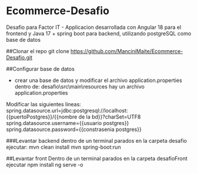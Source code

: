 # Ecommerce-Desafio
Desafio para Factor IT - Applicacion desarrollada con Angular 18 para el frontend y Java 17 + spring boot para backend, utilizando postgreSQL como base de datos


##Clonar el repo
git clone https://github.com/ManciniMaite/Ecommerce-Desafio.git

##Configurar base de datos
* crear una base de datos y modificar el archivo application.properties
dentro de: desafio\src\main\resources hay un archivo application.properties

Modificar las siguientes lineas:
spring.datasource.url=jdbc:postgresql://localhost:{{puertoPostgres}}/{{nombre de la bd}}?charSet=UTF8
spring.datasource.username={{usuario postgres}}
spring.datasource.password={{constrasenia postgres}}

###Levantar backend
dentro de un terminal parados en la carpeta desafio ejecutar:
mvn clean install
mvn spring-boot:run

##Levantar front
Dentro de un terminal parados en la carpeta desafioFront
ejecutar npm install
ng serve -o 

